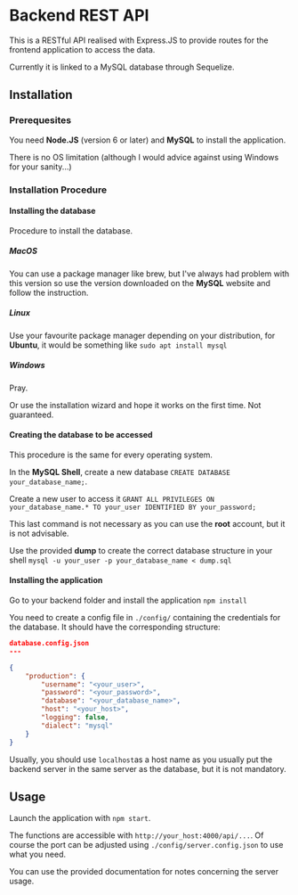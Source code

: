 # Backend REST API #

This is a RESTful API realised with Express.JS to provide routes for the frontend application to access the data.

Currently it is linked to a MySQL database through Sequelize.

## Installation ##

### Prerequesites ###

You need **Node.JS** (version 6 or later) and **MySQL** to install the application.

There is no OS limitation (although I would advice against using Windows for your sanity...)

### Installation Procedure ###

#### Installing the database ####

Procedure to install the database.

##### MacOS #####

You can use a package manager like brew, but I've always had problem with this version so use the version downloaded on the **MySQL** website and follow the instruction.

##### Linux #####

Use your favourite package manager depending on your distribution, for **Ubuntu**, it would be something like `sudo apt install mysql`

##### Windows #####

Pray.

Or use the installation wizard and hope it works on the first time. Not guaranteed.

#### Creating the database to be accessed ####

This procedure is the same for every operating system.

In the **MySQL Shell**, create a new database `CREATE DATABASE your_database_name;`.

Create a new user to access it `GRANT ALL PRIVILEGES ON your_database_name.* TO your_user IDENTIFIED BY your_password;`

This last command is not necessary as you can use the **root** account, but it is not advisable.

Use the provided **dump** to create the correct database structure in your shell `mysql -u your_user -p your_database_name < dump.sql`

#### Installing the application ####

Go to your backend folder and install the application `npm install`

You need to create a config file in `./config/` containing the credentials for the database. It should have the corresponding structure:

```json
database.config.json
---

{
    "production": {
        "username": "<your_user>",
        "password": "<your_password>",
        "database": "<your_database_name>",
        "host": "<your_host>",
        "logging": false,
        "dialect": "mysql"
    }
}
```

Usually, you should use `localhost`as a host name as you usually put the backend server in the same server as the database, but it is not mandatory.

## Usage ##

Launch the application with `npm start`.

The functions are accessible with `http://your_host:4000/api/...`. Of course the port can be adjusted using `./config/server.config.json` to use what you need.

You can use the provided documentation for notes concerning the server usage.
